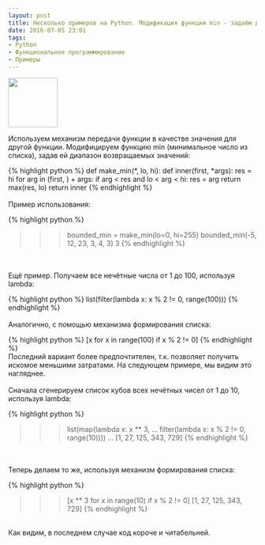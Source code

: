 ```yaml
---
layout: post
title: Несколько примеров на Python. Модификация функции min - задаём диапазон чисел. Несколько примеров функционального программирования.
date: 2016-07-05 23:01
tags:
- Python
- Функциональное программирование
- Примеры
---
```

<img src="{{ site.baseurl }}/images/Python_logo.svg.png" width="100">

Используем механизм передачи функции в качестве значения для другой функции. Модифицируем функцию min (минимальное число из списка), задав ей диапазон возвращаемых значений:

{% highlight python %}
def make_min(*, lo, hi):
    def inner(first, *args):
        res = hi
        for arg in (first, ) + args:
            if arg < res and lo < arg < hi:
                res = arg
        return max(res, lo)
    return inner
{% endhighlight %}
<br>
<br>
Пример использования:

{% highlight python %}
>>> bounded_min = make_min(lo=0, hi=255)
>>> bounded_min(-5, 12, 23, 3, 4, 3)
3
{% endhighlight %}
<br>
<br>
Ещё пример. Получаем все нечётные числа от 1 до 100, используя lambda:

{% highlight python %}
list(filter(lambda x: x % 2 != 0, range(100)))
{% endhighlight %}
<br>
<br>
Аналогично, с помощью механизма формирования списка:

{% highlight python %}
[x for x in range(100) if x % 2 != 0]
{% endhighlight %}
<br>
Последний вариант более предпочтителен, т.к. позволяет получить искомое меньшими затратами. На следующем примере, мы видим это нагляднее.
<br>
<br>
Сначала сгенерируем список кубов всех нечётных чисел от 1 до 10, используя lambda:

{% highlight python %}
>>> list(map(lambda x: x ** 3,
... 		 filter(lambda x: x % 2 != 0, range(10))))
... 
[1, 27, 125, 343, 729]
{% endhighlight %}
<br>
<br>
Теперь делаем то же, используя механизм формирования списка:

{% highlight python %}
>>> [x ** 3 for x in range(10) if x % 2 != 0]
[1, 27, 125, 343, 729]
{% endhighlight %}
<br>
Как видим, в последнем случае код короче и читабельней.
<br>
<br>
